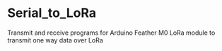 # Serial_to_LoRa
Transmit and receive programs for Arduino Feather M0 LoRa module to transmit one way data over LoRa
